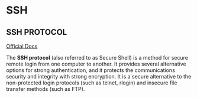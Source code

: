# SSH

## SSH PROTOCOL

[Official Docs](https://www.ssh.com/ssh/protocol/)

The **SSH protocol** (also referred to as Secure Shell) is a method for secure remote login from one computer to another. 
It provides several alternative options for strong authentication, and it protects the communications security and integrity with strong encryption. 
It is a secure alternative to the non-protected login protocols (such as telnet, rlogin) and insecure file transfer methods (such as FTP).
































